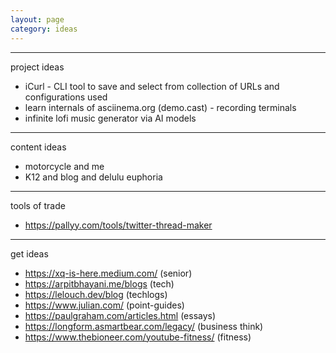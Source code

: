```yaml
---
layout: page
category: ideas
---
```


---
project ideas

- iCurl - CLI tool to save and select from collection of URLs and configurations used 
- learn internals of asciinema.org (demo.cast) - recording terminals
- infinite lofi music generator via AI models


---
content ideas

- motorcycle and me
- K12 and blog and delulu euphoria


---
tools of trade

- https://pallyy.com/tools/twitter-thread-maker


---
get ideas
- https://xq-is-here.medium.com/ (senior)
- https://arpitbhayani.me/blogs (tech)
- https://lelouch.dev/blog (techlogs)
- https://www.julian.com/ (point-guides)
- https://paulgraham.com/articles.html (essays)
- https://longform.asmartbear.com/legacy/ (business think)
- https://www.thebioneer.com/youtube-fitness/ (fitness)
